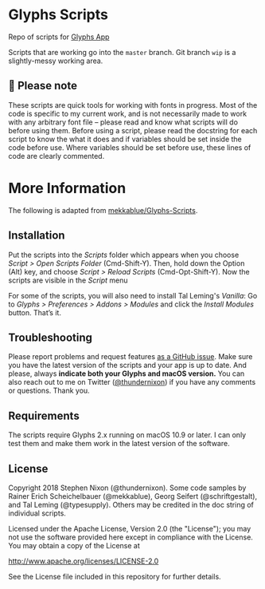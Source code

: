 # Glyphs Scripts

Repo of scripts for [Glyphs App](https://glyphsapp.com/)

Scripts that are working go into the `master` branch. Git branch `wip` is a slightly-messy working area. 

## 🚨 Please note 

These scripts are quick tools for working with fonts in progress. Most of the code is specific to my current work, and is not necessarily made to work with any arbitrary font file – please read and know what scripts will do before using them. Before using a script, please read the docstring for each script to know the what it does and if variables should be set inside the code before use. Where variables should be set before use, these lines of code are clearly commented.

# More Information

The following is adapted from [mekkablue/Glyphs-Scripts](https://github.com/mekkablue/Glyphs-Scripts).

## Installation

Put the scripts into the *Scripts* folder which appears when you choose *Script > Open Scripts Folder* (Cmd-Shift-Y). Then, hold down the Option (Alt) key, and choose *Script > Reload Scripts* (Cmd-Opt-Shift-Y). Now the scripts are visible in the *Script* menu

For some of the scripts, you will also need to install Tal Leming's *Vanilla*: Go to *Glyphs > Preferences > Addons > Modules* and click the *Install Modules* button. That’s it.

## Troubleshooting

Please report problems and request features [as a GitHub issue](/issues). Make sure you have the latest version of the scripts and your app is up to date. And please, always **indicate both your Glyphs and macOS version.** You can also reach out to me on Twitter ([@thundernixon](https://twitter.com/thundernixon)) if you have any comments or questions. Thank you.


## Requirements

The scripts require Glyphs 2.x running on macOS 10.9 or later. I can only test them and make them work in the latest version of the software.

## License

Copyright 2018 Stephen Nixon (@thundernixon). Some code samples by Rainer Erich Scheichelbauer (@mekkablue), Georg Seifert (@schriftgestalt), and Tal Leming (@typesupply). Others may be credited in the doc string of individual scripts.

Licensed under the Apache License, Version 2.0 (the "License"); you may not use the software provided here except in compliance with the License. You may obtain a copy of the License at

http://www.apache.org/licenses/LICENSE-2.0

See the License file included in this repository for further details.